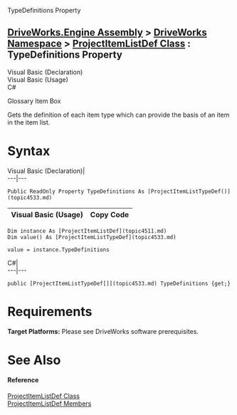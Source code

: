 TypeDefinitions Property   
  
[DriveWorks.Engine Assembly](topic2156.md) > [DriveWorks Namespace](topic2159.md) > [ProjectItemListDef Class](topic4511.md) : TypeDefinitions Property  
---  
  
Visual Basic (Declaration)    
Visual Basic (Usage)    
C# 

Glossary Item Box

Gets the definition of each item type which can provide the basis of an item in the item list. 

# Syntax

Visual Basic (Declaration)|   
---|---  
      
    
    Public ReadOnly Property TypeDefinitions As [ProjectItemListTypeDef()](topic4533.md)  
  
Visual Basic (Usage)| Copy Code  
---|---  
      
    
    Dim instance As [ProjectItemListDef](topic4511.md)
    Dim value() As [ProjectItemListTypeDef](topic4533.md)
     
    value = instance.TypeDefinitions  
  
C#|   
---|---  
      
    
    public [ProjectItemListTypeDef[]](topic4533.md) TypeDefinitions {get;}  
  
# Requirements

**Target Platforms:** Please see DriveWorks software prerequisites.

# See Also

#### Reference

[ProjectItemListDef Class](topic4511.md)   
[ProjectItemListDef Members](topic4512.md)


